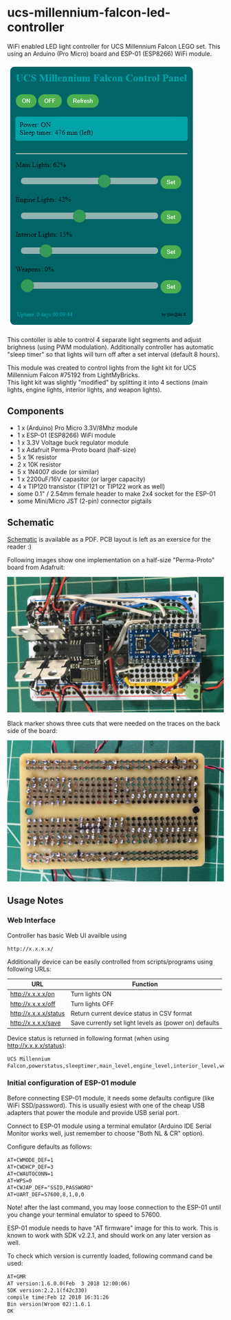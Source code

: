 # ucs-millennium-falcon-led-controller
WiFi enabled LED light controller for UCS Millennium Falcon LEGO set. This using an Arduino (Pro Micro) board and ESP-01 (ESP8266) WiFi module.

![Web UI](img/web-ui-example.png?raw=true)

This contoller is able to control 4 separate light segments and adjust brighness (using PWM modulation).
Additionally controller has automatic "sleep timer" so that lights will turn off after a set interval (default 8 hours).

This module was created to control lights from the light kit for UCS Millennium Falcon #75192 from LightMyBricks.   
This light kit was slightly "modified" by splitting it into 4 sections (main lights, engine lights, interior lights, and weapon lights).


## Components

- 1 x (Arduino) Pro Micro 3.3V/8Mhz module
- 1 x ESP-01 (ESP8266) WiFi module 
- 1 x 3.3V Voltage buck regulator module
- 1 x Adafruit Perma-Proto board (half-size)
- 5 x 1K resistor
- 2 x 10K resistor
- 5 x 1N4007 diode (or similar)
- 1 x 2200uF/16V capasitor (or larger capacity)
- 4 x TIP120 transistor (TIP121 or TIP122 work as well)
- some 0.1" / 2.54mm female header to make 2x4 socket for the ESP-01
- some Mini/Micro JST (2-pin) connector pigtails 


## Schematic

[Schematic](schematic.pdf) is available as a PDF. PCB layout is left as an exersice for the reader :)

Following images show one implementation on a half-size "Perma-Proto" board from Adafruit:

![PCB top side](img/pcb-top.jpg?raw=true)

Black marker shows three cuts that were needed on the traces on the back side of the board:

![PCB bottom side](img/pcb-bottom.jpg?raw=true)

## Usage Notes

### Web Interface

Controller has basic Web UI availble using

```
http://x.x.x.x/
```

Additionally device can be easily controlled from scripts/programs using following URLs:

URL|Function
---|---------
http://x.x.x.x/on|Turn lights ON
http://x.x.x.x/off|Turn lights OFF
http://x.x.x.x/status|Return current device status in CSV format
http://x.x.x.x/save|Save currently set light levels as (power on) defaults


Device status is returned in following format (when using http://x.x.x.x/status):

```
UCS Millennium Falcon,powerstatus,sleeptimer,main_level,engine_level,interior_level,weapons_level,main_default,engine_default,inerior_default,weapons_default
```


### Initial configuration of ESP-01 module

Before connecting ESP-01 module, it needs some defaults configure (like WiFi SSD/password).
This is usually esiest with one of the cheap USB adapters that power the module and provide USB serial port.

Connect to ESP-01 module using a terminal emulator (Arduino IDE Serial Monitor works well, just remember to choose
"Both NL & CR" option). 

Configure defaults as follows:

```
AT+CWMODE_DEF=1
AT+CWDHCP_DEF=3
AT+CWAUTOCONN=1
AT+WPS=0
AT+CWJAP_DEF="SSID,PASSWORD"
AT+UART_DEF=57600,8,1,0,0
```

Note! after the last command, you may loose connection to the ESP-01 until you change your terminal emulator to speed to 57600.


ESP-01 module needs to have "AT firmware" image for this to work. This is known to work with SDK v2.2.1, and should
work on any later version as well. 

To check which version is currently loaded, following command cand be used:

```
AT+GMR
AT version:1.6.0.0(Feb  3 2018 12:00:06)
SDK version:2.2.1(f42c330)
compile time:Feb 12 2018 16:31:26
Bin version(Wroom 02):1.6.1
OK
```

